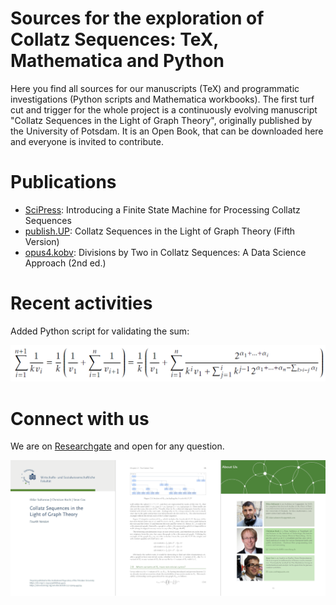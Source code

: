 # Sources for the exploration of Collatz Sequences: TeX, Mathematica and Python 
Here you find all sources for our manuscripts (TeX) and programmatic investigations (Python scripts and Mathematica workbooks).
The first turf cut and trigger for the whole project is a continuously evolving manuscript "Collatz Sequences in the Light of Graph Theory", originally published by the University of Potsdam. It is an Open Book, that can be downloaded here and everyone is invited to contribute.

# Publications
* [SciPress](https://www.scipress.com/IJPMS.19.10): Introducing a Finite State Machine for Processing Collatz Sequences
* [publish.UP](https://doi.org/10.25932/publishup-48214): Collatz Sequences in the Light of Graph Theory (Fifth Version)
* [opus4.kobv](https://doi.org/10.34646/thn/ohmdok-620): Divisions by Two in Collatz Sequences: A Data Science Approach (2nd ed.)

# Recent activities
Added Python script for validating the sum:

<img src="img/sum.png" width="600" />

# Connect with us
We are on [Researchgate](https://www.researchgate.net/project/Collatz-Conjecture-4) and open for any question.

<img src="img/book.png" />
